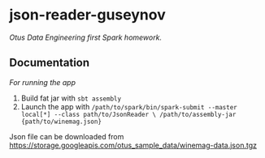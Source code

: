 # json-reader-guseynov

*Otus Data Engineering first Spark homework.*

## Documentation

*For running the app*
1. Build fat jar with `sbt assembly`
2. Launch the app with `/path/to/spark/bin/spark-submit --master local[*] --class path/to/JsonReader \
/path/to/assembly-jar {path/to/winemag.json}`

Json file can be downloaded from https://storage.googleapis.com/otus_sample_data/winemag-data.json.tgz
